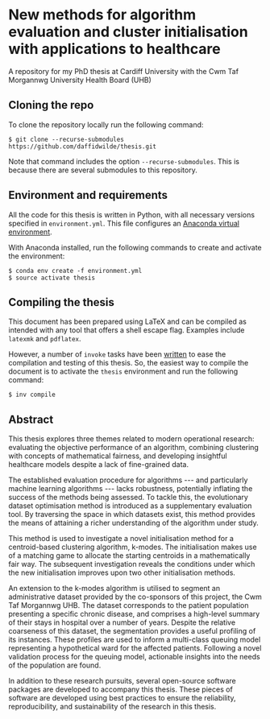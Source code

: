 # New methods for algorithm evaluation and cluster initialisation with applications to healthcare

A repository for my PhD thesis at Cardiff University with the Cwm Taf Morgannwg
University Health Board (UHB)

## Cloning the repo

To clone the repository locally run the following command:

```
$ git clone --recurse-submodules https://github.com/daffidwilde/thesis.git
```

Note that command includes the option `--recurse-submodules`. This is because
there are several submodules to this repository.

## Environment and requirements

All the code for this thesis is written in Python, with all necessary versions
specified in `environment.yml`. This file configures an [Anaconda virtual environment](https://docs.conda.io/projects/conda/en/latest/user-guide/tasks/manage-environments.html).

With Anaconda installed, run the following commands to create and activate the
environment:

```
$ conda env create -f environment.yml
$ source activate thesis
```

## Compiling the thesis

This document has been prepared using LaTeX and can be compiled as intended
with any tool that offers a shell escape flag. Examples include `latexmk` and
`pdflatex`.

However, a number of `invoke` tasks have been [written](tasks.py) to ease the
compilation and testing of this thesis. So, the easiest way to compile the
document is to activate the `thesis` environment and run the following command:

```
$ inv compile
```

## Abstract

This thesis explores three themes related to modern operational research:
evaluating the objective performance of an algorithm, combining clustering with
concepts of mathematical fairness, and developing insightful healthcare models
despite a lack of fine-grained data.

The established evaluation procedure for algorithms --- and particularly machine
learning algorithms --- lacks robustness, potentially inflating the success of
the methods being assessed. To tackle this, the evolutionary dataset
optimisation method is introduced as a supplementary evaluation tool. By
traversing the space in which datasets exist, this method provides the means of
attaining a richer understanding of the algorithm under study.

This method is used to investigate a novel initialisation method for a
centroid-based clustering algorithm, k-modes. The initialisation makes use of a
matching game to allocate the starting centroids in a mathematically fair way.
The subsequent investigation reveals the conditions under which the new
initialisation improves upon two other initialisation methods.

An extension to the k-modes algorithm is utilised to segment an administrative
dataset provided by the co-sponsors of this project, the Cwm Taf Morgannwg UHB.
The dataset corresponds to the patient population presenting a specific chronic
disease, and comprises a high-level summary of their stays in hospital over a
number of years. Despite the relative coarseness of this dataset, the
segmentation provides a useful profiling of its instances. These profiles are
used to inform a multi-class queuing model representing a hypothetical ward for
the affected patients. Following a novel validation process for the queuing
model, actionable insights into the needs of the population are found.

In addition to these research pursuits, several open-source software packages
are developed to accompany this thesis. These pieces of software are developed
using best practices to ensure the reliability, reproducibility, and
sustainability of the research in this thesis.

